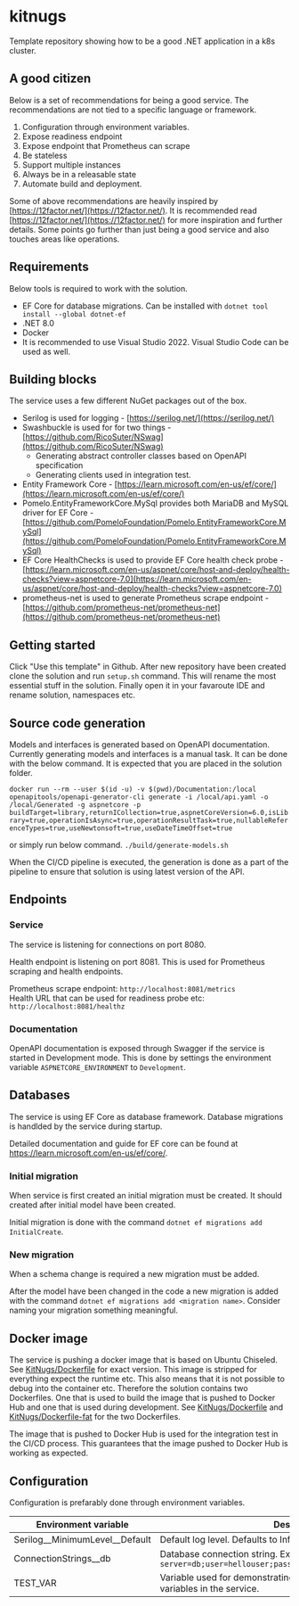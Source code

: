 # kitnugs

Template repository showing how to be a good .NET application in a k8s cluster.

## A good citizen

Below is a set of recommendations for being a good service. The recommendations are not tied to a specific language or framework.

1. Configuration through environment variables.
2. Expose readiness endpoint
3. Expose endpoint that Prometheus can scrape
4. Be stateless
5. Support multiple instances
6. Always be in a releasable state
7. Automate build and deployment.

Some of above recommendations are heavily inspired by [https://12factor.net/](https://12factor.net/). It is recommended 
read [https://12factor.net/](https://12factor.net/) for more inspiration and further details. Some points go 
further than just being a good service and also touches areas like operations.

## Requirements

Below tools is required to work with the solution. 

- EF Core for database migrations. Can be installed with `dotnet tool install --global dotnet-ef`
- .NET 8.0
- Docker
- It is recommended to use Visual Studio 2022. Visual Studio Code can be used as well. 

## Building blocks

The service uses a few different NuGet packages out of the box. 
- Serilog is used for logging - [https://serilog.net/](https://serilog.net/)
- Swashbuckle is used for for two things - [https://github.com/RicoSuter/NSwag](https://github.com/RicoSuter/NSwag)
    - Generating abstract controller classes based on OpenAPI specification
    - Generating clients used in integration test. 
- Entity Framework Core - [https://learn.microsoft.com/en-us/ef/core/](https://learn.microsoft.com/en-us/ef/core/)
- Pomelo.EntityFrameworkCore.MySql provides both MariaDB and MySQL driver for EF Core - [https://github.com/PomeloFoundation/Pomelo.EntityFrameworkCore.MySql](https://github.com/PomeloFoundation/Pomelo.EntityFrameworkCore.MySql)
- EF Core HealthChecks is used to provide EF Core health check probe - [https://learn.microsoft.com/en-us/aspnet/core/host-and-deploy/health-checks?view=aspnetcore-7.0](https://learn.microsoft.com/en-us/aspnet/core/host-and-deploy/health-checks?view=aspnetcore-7.0)
- prometheus-net is used to generate Prometheus scrape endpoint - [https://github.com/prometheus-net/prometheus-net](https://github.com/prometheus-net/prometheus-net)

## Getting started

Click "Use this template" in Github. After new repository have been created clone the solution and run `setup.sh` command. This will rename the most essential stuff in the solution. Finally open it in your favaroute IDE and rename solution, namespaces etc. 

## Source code generation

Models and interfaces is generated based on OpenAPI documentation. Currently generating models and interfaces is a manual task. It can be done with the below command. It is expected that you are placed in the solution folder.

`
docker run --rm --user $(id -u) -v $(pwd)/Documentation:/local openapitools/openapi-generator-cli generate -i /local/api.yaml -o /local/Generated -g aspnetcore -p buildTarget=library,returnICollection=true,aspnetCoreVersion=6.0,isLibrary=true,operationIsAsync=true,operationResultTask=true,nullableReferenceTypes=true,useNewtonsoft=true,useDateTimeOffset=true
`

or simply run below command.
`
./build/generate-models.sh
`

When the CI/CD pipeline is executed, the generation is done as a part of the pipeline to ensure that solution is using latest version of the API.

## Endpoints

### Service

The service is listening for connections on port 8080.

Health endpoint is listening on port 8081. This is used for Prometheus scraping and health endpoints. 

Prometheus scrape endpoint: `http://localhost:8081/metrics`  
Health URL that can be used for readiness probe etc: `http://localhost:8081/healthz`

### Documentation

OpenAPI documentation is exposed through Swagger if the service is started in Development mode. This is done by settings the 
environment variable `ASPNETCORE_ENVIRONMENT` to `Development`. 

## Databases

The service is using EF Core as database framework. Database migrations is handlded by the service during startup. 

Detailed documentation and guide for EF core can be found at https://learn.microsoft.com/en-us/ef/core/. 

### Initial migration

When service is first created an initial migration must be created. It should created after initial model have been created. 

Initial migration is done with the command `dotnet ef migrations add InitialCreate`.

### New migration

When a schema change is required a new migration must be added. 

After the model have been changed in the code a new migration is added with the command `dotnet ef migrations add <migration name>`. Consider naming your migration something meaningful. 

## Docker image

The service is pushing a docker image that is based on Ubuntu Chiseled. See [KitNugs/Dockerfile](KitNugs/Dockerfile) for exact version. This image
is stripped for everything expect the runtime etc. This also means that it is not possible to debug into the
container etc. Therefore the solution contains two Dockerfiles. One that is used to build the image that is pushed to
Docker Hub and one that is used during development. See [KitNugs/Dockerfile](KitNugs/Dockerfile) and
[KitNugs/Dockerfile-fat](KitNugs/Dockerfile-fat) for the two Dockerfiles.

The image that is pushed to Docker Hub is used for the integration test in the CI/CD process. This guarantees that the
image pushed to Docker Hub is working as expected.

## Configuration

Configuration is prefarably done through environment variables.

| Environment variable              | Description                                                                                          | Required |
|-----------------------------------|------------------------------------------------------------------------------------------------------|----------|
| Serilog__MinimumLevel__Default    | Default log level. Defaults to Information.                                                          | No      |
| ConnectionStrings__db             | Database connection string. Example: `server=db;user=hellouser;password=secret1234;database=hellodb` | Yes      |
| TEST_VAR                          | Variable used for demonstrating on how to use environment variables in the service.                  | Yes      |

